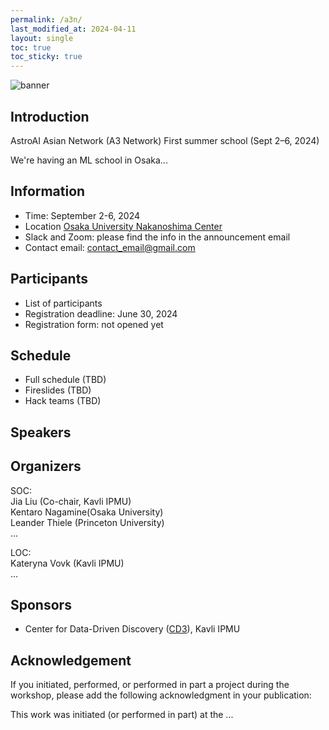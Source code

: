 ```yaml
---
permalink: /a3n/
last_modified_at: 2024-04-11
layout: single
toc: true
toc_sticky: true
---
```


![banner](/_images/banner.png)
## Introduction
AstroAI Asian Network (A3 Network) 
First summer school (Sept 2–6, 2024) 

We're having an ML school in Osaka...

## Information

* Time: September 2-6, 2024
* Location [Osaka University Nakanoshima Center](https://www.onc.osaka-u.ac.jp/)
* Slack and Zoom: please find the info in the announcement email 
* Contact email: contact_email@gmail.com
  
## Participants 

* List of participants
* Registration deadline: June 30, 2024
* Registration form: not opened yet


## Schedule

* Full schedule (TBD)
* Fireslides (TBD)
* Hack teams (TBD)

## Speakers


## Organizers

SOC:\
Jia Liu (Co-chair, Kavli IPMU)\
Kentaro Nagamine(Osaka University)\
Leander Thiele (Princeton University)\
...

LOC:\
Kateryna Vovk (Kavli IPMU)\
...

## Sponsors

* Center for Data-Driven Discovery ([CD3](https://cd3.ipmu.jp/)), Kavli IPMU


## Acknowledgement

If you initiated, performed, or performed in part a project during the workshop, please add the following acknowledgment in your publication:

This work was initiated (or performed in part) at the ...
